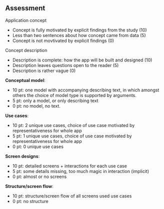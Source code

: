 ## Assessment


Application concept

- Concept is fully motivated by explicit findings from the study (10)
- Less than two sentences about how concept came from data (5)
- Concept is not movtivated by explicit findings (0)

Concept description

- Description is complete: how the app will be built and designed (10)
- Description leaves questions open to the reader (5)
- Description is rather vague (0)



__Conceptual model__:

- 10 pt: one model with accompanying describing text, in which amongst others the choice of model type is supported by arguments.
- 5 pt: only a model, or only describing text
- 0 pt: no model, no text.

__Use cases__:

- 10 pt: 2 unique use cases, choice of use case motivated by representativeness for whole app
- 5 pt: 1 unique use cases, choice of use case motivated by representativeness for whole app
- 0 pt: 0 unique use cases

__Screen designs__:

- 10 pt: detailed screens + interactions for each use case
- 5 pt: some details missing, too much magic in interaction (implicit)
- 0 pt: almost or no screens

__Structure/screen flow__:

- 10 pt: structure/screen flow of all screens used use cases
- 0 pt: no structure

